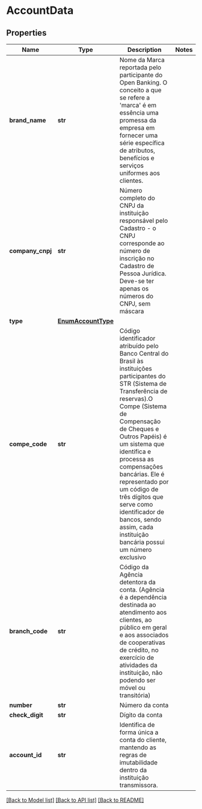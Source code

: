 # AccountData

## Properties
Name | Type | Description | Notes
------------ | ------------- | ------------- | -------------
**brand_name** | **str** | Nome da Marca reportada pelo participante do Open Banking. O conceito a que se refere a &#x27;marca&#x27; é em essência uma promessa da empresa em fornecer uma série específica de atributos, benefícios e serviços uniformes aos clientes. | 
**company_cnpj** | **str** | Número completo do CNPJ da instituição responsável pelo Cadastro - o CNPJ corresponde ao número de inscrição no Cadastro de Pessoa Jurídica. Deve-se ter apenas os números do CNPJ, sem máscara | 
**type** | [**EnumAccountType**](EnumAccountType.md) |  | 
**compe_code** | **str** | Código identificador atribuído pelo Banco Central do Brasil às instituições participantes do STR (Sistema de Transferência de reservas).O Compe (Sistema de Compensação de Cheques e Outros Papéis) é um sistema que identifica e processa as compensações bancárias. Ele é representado por um código de três dígitos que serve como identificador de bancos, sendo assim, cada instituição bancária possui um número exclusivo | 
**branch_code** | **str** | Código da Agência detentora da conta. (Agência é a dependência destinada ao atendimento aos clientes, ao público em geral e aos associados de cooperativas de crédito, no exercício de atividades da instituição, não podendo ser móvel ou transitória) | 
**number** | **str** | Número da conta | 
**check_digit** | **str** | Dígito da conta | 
**account_id** | **str** | Identifica de forma única  a conta do cliente, mantendo as regras de imutabilidade dentro da instituição transmissora. | 

[[Back to Model list]](../README.md#documentation-for-models) [[Back to API list]](../README.md#documentation-for-api-endpoints) [[Back to README]](../README.md)

